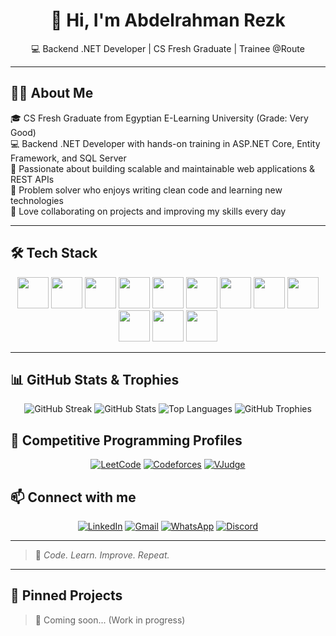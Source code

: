 <h1 align="center">👋 Hi, I'm Abdelrahman Rezk</h1>

<p align="center">💻 Backend .NET Developer | CS Fresh Graduate | Trainee @Route</p>

---

## 👨‍💻 About Me
🎓 CS Fresh Graduate from Egyptian E-Learning University (Grade: Very Good)  
💻 Backend .NET Developer with hands-on training in ASP.NET Core, Entity Framework, and SQL Server  
🚀 Passionate about building scalable and maintainable web applications & REST APIs  
🧠 Problem solver who enjoys writing clean code and learning new technologies  
🤝 Love collaborating on projects and improving my skills every day  

---

## 🛠 Tech Stack
<div align="center">
    <img src="https://cdn.jsdelivr.net/gh/devicons/devicon@latest/icons/cplusplus/cplusplus-original.svg"  width="50" height="50"/>
    <img src="https://cdn.jsdelivr.net/gh/devicons/devicon@latest/icons/csharp/csharp-original.svg" width="50" height="50"/>
    <img src="https://cdn.jsdelivr.net/gh/devicons/devicon@latest/icons/entityframeworkcore/entityframeworkcore-original.svg" width="50" height="50"/>
    <img src="https://cdn.jsdelivr.net/gh/devicons/devicon@latest/icons/redis/redis-original.svg" width="50" height="50"/>
    <img src="https://cdn.jsdelivr.net/gh/devicons/devicon@latest/icons/microsoftsqlserver/microsoftsqlserver-original.svg" width="50" height="50"/>
    <img src="https://cdn.jsdelivr.net/gh/devicons/devicon@latest/icons/dotnetcore/dotnetcore-original.svg" width="50" height="50"/>
    <img src="https://cdn.jsdelivr.net/gh/devicons/devicon@latest/icons/html5/html5-original.svg" width="50" height="50"/>
    <img src="https://cdn.jsdelivr.net/gh/devicons/devicon@latest/icons/css3/css3-original.svg" width="50" height="50"/>
    <img src="https://cdn.jsdelivr.net/gh/devicons/devicon@latest/icons/visualstudio/visualstudio-original.svg" width="50" height="50"/>
    <img src="https://cdn.jsdelivr.net/gh/devicons/devicon@latest/icons/vscode/vscode-original.svg" width="50" height="50"/>
    <img src="https://cdn.jsdelivr.net/gh/devicons/devicon@latest/icons/git/git-original.svg" width="50" height="50"/>          
    <img src="https://cdn.jsdelivr.net/gh/devicons/devicon@latest/icons/swagger/swagger-original.svg" width="50" height="50"/>
          
</div>

---

## 📊 GitHub Stats & Trophies

<div align="center">
  
![GitHub Streak](https://streak-stats.demolab.com?user=Abdelrahman-Rezk203&theme=radical&hide_border=true&border_radius=10) 
![GitHub Stats](https://github-readme-stats.vercel.app/api?username=Abdelrahman-Rezk203&show_icons=true&theme=radical&hide_border=true&border_radius=10) 
![Top Languages](https://github-readme-stats.vercel.app/api/top-langs/?username=Abdelrahman-Rezk203&layout=compact&theme=radical&hide_border=true&border_radius=10) 
![GitHub Trophies](https://github-profile-trophy.vercel.app/?username=Abdelrahman-Rezk203&theme=radical&no-frame=true&no-bg=true&row=1&column=6)

</div>

## 🧩 Competitive Programming Profiles
<div align="center">
  
[![LeetCode](https://img.shields.io/badge/LeetCode-FFA116?style=for-the-badge&logo=leetcode&logoColor=white)](https://leetcode.com/abdorezk203) 
[![Codeforces](https://img.shields.io/badge/Codeforces-1F8ACB?style=for-the-badge&logo=codeforces&logoColor=white)]([https://codeforces.com/profile/abdorezk203](https://codeforces.com/group/MWSDmqGsZm/contests)) 
[![VJudge](https://img.shields.io/badge/VJudge-1E90FF?style=for-the-badge&logo=virtualbox&logoColor=white)](https://vjudge.net/problem#OJId=All&probNum=&title=&source=&category=solved)

</div>

## 📫 Connect with me
<div align="center">
  
[![LinkedIn](https://img.shields.io/badge/LinkedIn-0A66C2?style=for-the-badge&logo=linkedin&logoColor=white)](https://www.linkedin.com/in/abdelrahman-rezk) 
[![Gmail](https://img.shields.io/badge/Gmail-D14836?style=for-the-badge&logo=gmail&logoColor=white)](mailto:abdorezk203@gmail.com) 
[![WhatsApp](https://img.shields.io/badge/WhatsApp-25D366?style=for-the-badge&logo=whatsapp&logoColor=white)](https://wa.me/201093038686) 
[![Discord](https://img.shields.io/badge/Discord-5865F2?style=for-the-badge&logo=discord&logoColor=white)](https://discordapp.com/users/abdelrahman_2222q)
</div>

---

> 🚀 _Code. Learn. Improve. Repeat._

---

## 📌 Pinned Projects
> 🚧 Coming soon... (Work in progress)
